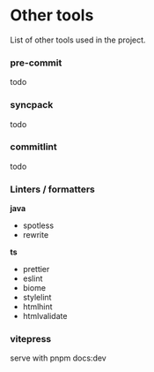# Other tools

List of other tools used in the project.

### pre-commit

todo

### syncpack

todo

### commitlint

todo

### Linters / formatters

**java**
- spotless
- rewrite

**ts**
- prettier
- eslint
- biome
- stylelint
- htmlhint
- htmlvalidate

### vitepress

serve with pnpm docs:dev
